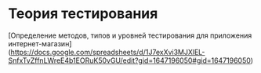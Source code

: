 # Теория тестирования
[Определение методов, типов и уровней тестирования для приложения интернет-магазин]
(https://docs.google.com/spreadsheets/d/1J7exXvi3MJXlEL-SnfxTvZffnLWreE4b1EORuK50vGU/edit?gid=1647196050#gid=1647196050)

